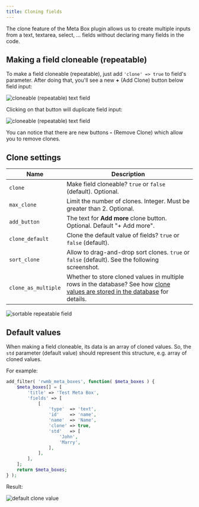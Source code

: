 ```yaml
---
title: Cloning fields
---
```


The clone feature of the Meta Box plugin allows us to create multiple inputs from a text, textarea, select, ... fields without declaring many fields in the code.

## Making a field cloneable (repeatable)

To make a field cloneable (repeatable), just add `'clone' => true` to field's parameter. After doing that, you'll see a new **+** (Add Clone) button below field input:

![cloneable (repeatable) text field](https://i.imgur.com/p6a9Rqn.png)

Clicking on that button will duplicate field input:

![cloneable (repeatable) text field](https://i.imgur.com/PV86AgP.png)

You can notice that there are new buttons **-** (Remove Clone) which allow you to remove clones.

## Clone settings

Name|Description
---|---
`clone`|Make field cloneable? `true` or `false` (default). Optional.
`max_clone`|Limit the number of clones. Integer. Must be greater than 2. Optional.
`add_button`|The text for **Add more** clone button. Optional. Default "+ Add more".
`clone_default`|Clone the default value of fields? `true` or `false` (default).
`sort_clone`|Allow to drag-and-drop sort clones. `true` or `false` (default). See the following screenshot.
`clone_as_multiple`| Whether to store cloned values in multiple rows in the database? See how [clone values are stored in the database](/database/) for details.

![sortable repeatable field](https://i.imgur.com/nNzWQgO.png)

## Default values

When making a field cloneable, its data is an array of cloned values. So, the `std` parameter (default value) should represent this structure, e.g. array of cloned values.

For example:

```php
add_filter( 'rwmb_meta_boxes', function( $meta_boxes ) {
	$meta_boxes[] = [
		'title' => 'Test Meta Box',
		'fields' => [
			[
				'type'  => 'text',
				'id'    => 'name',
				'name'  => 'Name',
				'clone' => true,
				'std'   => [
					'John',
					'Marry',
				],
			],
		],
	];
	return $meta_boxes;
} );
```

Result:

![default clone value](https://i.imgur.com/JwMMGKM.png)

